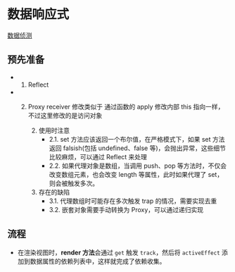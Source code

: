 # 数据响应式

[数据侦测](http://shymean.com/article/Vue3%E6%BA%90%E7%A0%81%E5%88%86%E6%9E%90%E2%80%94%E2%80%94%E6%95%B0%E6%8D%AE%E4%BE%A6%E6%B5%8B)

## 预先准备

- 1. Reflect
- 2.  Proxy
      receiver 修改类似于 通过函数的 apply 修改内部 this 指向一样，不过这里修改的是访问对象<br>

      2. 使用时注意
         - 2.1. set 方法应该返回一个布尔值，在严格模式下，如果 set 方法返回 falsish(包括 undefined、false 等)，会抛出异常，这些细节比较麻烦，可以通过 Reflect 来处理
         - 2.2. 如果代理对象是数组，当调用 push、pop 等方法时，不仅会改变数组元素，也会改变 length 等属性，此时如果代理了 set，则会被触发多次。
      3. 存在的缺陷
         - 3.1. 代理数组时可能存在多次触发 trap 的情况，需要实现去重
         - 3.2. 嵌套对象需要手动转换为 Proxy，可以通过递归实现

## 流程

- 在渲染视图时，**render 方法**会通过 `get` 触发 `track`，然后将 `activeEffect` 添加到数据属性的依赖列表中，这样就完成了依赖收集。
